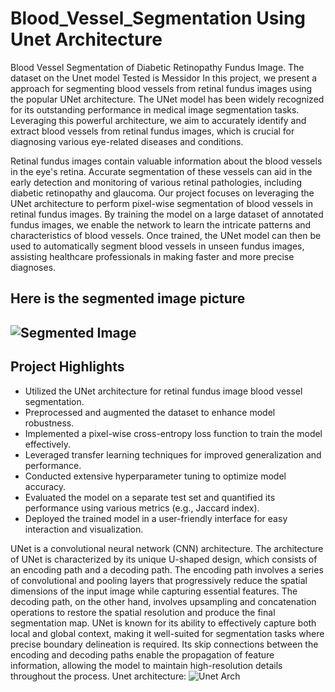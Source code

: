 # Blood_Vessel_Segmentation Using Unet Architecture
Blood Vessel Segmentation of Diabetic Retinopathy Fundus Image. The dataset on the Unet model Tested is Messidor
In this project, we present a approach for segmenting blood vessels from retinal fundus images using the popular UNet architecture. The UNet model has been widely recognized for its outstanding performance in medical image segmentation tasks. Leveraging this powerful architecture, we aim to accurately identify and extract blood vessels from retinal fundus images, which is crucial for diagnosing various eye-related diseases and conditions.  

Retinal fundus images contain valuable information about the blood vessels in the eye's retina. Accurate segmentation of these vessels can aid in the early detection and monitoring of various retinal pathologies, including diabetic retinopathy and glaucoma.
Our project focuses on leveraging the UNet architecture to perform pixel-wise segmentation of blood vessels in retinal fundus images. By training the model on a large dataset of annotated fundus images, we enable the network to learn the intricate patterns and characteristics of blood vessels. Once trained, the UNet model can then be used to automatically segment blood vessels in unseen fundus images, assisting healthcare professionals in making faster and more precise diagnoses.
<h2>Here is the segmented image picture<h2>

<img src="https://user-images.githubusercontent.com/68460013/236637428-01478ca1-333d-4a13-8322-15e3e1c06dd0.png" alt="Segmented Image">

<h2>Project Highlights</h2>
<ul>
  <li>Utilized the UNet architecture for retinal fundus image blood vessel segmentation.</li>
  <li>Preprocessed and augmented the dataset to enhance model robustness.</li>
  <li>Implemented a pixel-wise cross-entropy loss function to train the model effectively.</li>
  <li>Leveraged transfer learning techniques for improved generalization and performance.</li>
  <li>Conducted extensive hyperparameter tuning to optimize model accuracy.</li>
  <li>Evaluated the model on a separate test set and quantified its performance using various metrics (e.g., Jaccard index).</li>
  <li>Deployed the trained model in a user-friendly interface for easy interaction and visualization.</li>
</ul>
UNet is a convolutional neural network (CNN) architecture. The architecture of UNet is characterized by its unique U-shaped design, which consists of an encoding path and a decoding path. The encoding path involves a series of convolutional and pooling layers that progressively reduce the spatial dimensions of the input image while capturing essential features. The decoding path, on the other hand, involves upsampling and concatenation operations to restore the spatial resolution and produce the final segmentation map. UNet is known for its ability to effectively capture both local and global context, making it well-suited for segmentation tasks where precise boundary delineation is required. Its skip connections between the encoding and decoding paths enable the propagation of feature information, allowing the model to maintain high-resolution details throughout the process.
Unet architecture:
<img src= "https://www.mdpi.com/machines/machines-10-00327/article_deploy/html/images/machines-10-00327-g001.png" alt= "Unet Arch">



